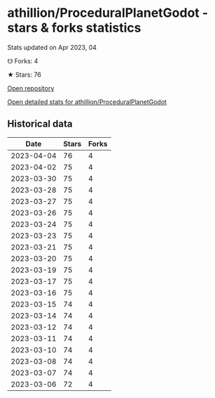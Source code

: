 # athillion/ProceduralPlanetGodot - stars & forks statistics

Stats updated on Apr 2023, 04

☋ Forks: 4

★ Stars: 76

[Open repository](https://github.com/athillion/ProceduralPlanetGodot)

[Open detailed stats for athillion/ProceduralPlanetGodot](https://reviewgithub.com/rep/athillion/ProceduralPlanetGodot)

## Historical data
| Date | Stars | Forks |
|------|-------|-------|
| 2023-04-04 | 76 | 4 | 
| 2023-04-02 | 75 | 4 | 
| 2023-03-30 | 75 | 4 | 
| 2023-03-28 | 75 | 4 | 
| 2023-03-27 | 75 | 4 | 
| 2023-03-26 | 75 | 4 | 
| 2023-03-24 | 75 | 4 | 
| 2023-03-23 | 75 | 4 | 
| 2023-03-21 | 75 | 4 | 
| 2023-03-20 | 75 | 4 | 
| 2023-03-19 | 75 | 4 | 
| 2023-03-17 | 75 | 4 | 
| 2023-03-16 | 75 | 4 | 
| 2023-03-15 | 74 | 4 | 
| 2023-03-14 | 74 | 4 | 
| 2023-03-12 | 74 | 4 | 
| 2023-03-11 | 74 | 4 | 
| 2023-03-10 | 74 | 4 | 
| 2023-03-08 | 74 | 4 | 
| 2023-03-07 | 74 | 4 | 
| 2023-03-06 | 72 | 4 | 

